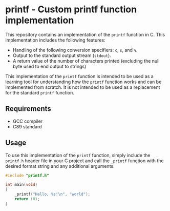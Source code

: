 # printf - Custom printf function implementation

This repository contains an implementation of the `printf` function in C. This implementation includes the following features:

- Handling of the following conversion specifiers: `c`, `s`, and `%`.
- Output to the standard output stream (`stdout`).
- A return value of the number of characters printed (excluding the null byte used to end output to strings)

This implementation of the `printf` function is intended to be used as a learning tool for understanding how the `printf` function works and can be implemented from scratch. It is not intended to be used as a replacement for the standard `printf` function.

## Requirements
- GCC compiler
- C89 standard

## Usage
To use this implementation of the `printf` function, simply include the `printf.h` header file in your C project and call the `_printf` function with the desired format string and any additional arguments.

```c
#include "printf.h"

int main(void)
{
    _printf("Hello, %s!\n", "world");
    return (0);
}
